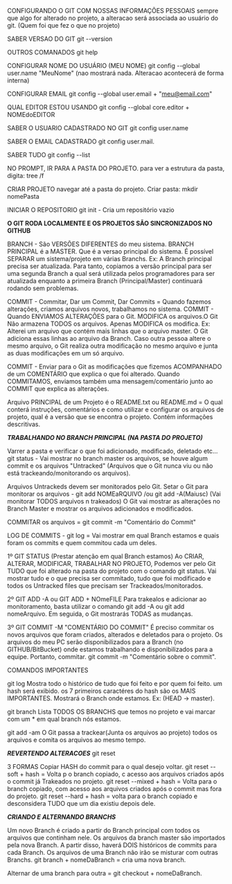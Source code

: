 CONFIGURANDO O GIT COM NOSSAS INFORMAÇÕES PESSOAIS
sempre que algo for alterado no projeto, a alteracao será associada ao usuário do git.
(Quem foi que fez o que no projeto)

SABER VERSAO DO GIT
git --version

OUTROS COMANADOS
git help

CONFIGURAR NOME DO USUÁRIO (MEU NOME)
git config --global user.name "MeuNome" (nao mostrará nada. Alteracao acontecerá de forma interna)

CONFIGURAR EMAIL
git config --global user.email + "meu@email.com"

QUAL EDITOR ESTOU USANDO
git config --global core.editor + NOMEdoEDITOR

SABER O USUARIO CADASTRADO NO GIT
git config user.name

SABER O EMAIL CADASTRADO
git config user.mail.

SABER TUDO
git config --list

NO PROMPT, IR PARA A PASTA DO PROJETO.
para ver a estrutura da pasta, digita: tree /f

CRIAR PROJETO
navegar até a pasta do projeto. Criar pasta: mkdir nomePasta

INICIAR O REPOSITORIO
git init - Cria um repositório vazio

********O GIT RODA LOCALMENTE E OS PROJETOS SÃO SINCRONIZADOS NO GITHUB********

BRANCH - São VERSÕES DIFERENTES do meu sistema. BRANCH PRINCIPAL é a MASTER. Que é a versao principal do sistema.
É possível SEPARAR um sistema/projeto em várias Branchs.
Ex: A Branch principal precisa ser atualizada. Para tanto, copiamos a versão principal para ser uma segunda Branch a qual será utilizada pelos programadores para ser atualizada enquanto a primeira Branch (Principal/Master) continuará rodando sem problemas.

COMMIT - Commitar, Dar um Commit, Dar Commits = Quando fazemos alterações, criamos arquivos novos, trabalhamos no sistema.
COMMIT - Quando ENVIAMOS ALTERAÇÕES para o Git. MODIFICA os arquivos.O Git Não armazena TODOS os arquivos. Apenas MODIFICA os modifica. 
Ex: Alterei um arquivo que contém mais linhas que o arquivo master. O Git adiciona essas linhas ao arquivo da Branch. Caso outra pessoa altere o mesmo arquivo, o Git realiza outra modificação no mesmo arquivo e junta as duas modificações em um só arquivo.

COMMIT - Enviar para o Git as modificações que fizemos ACOMPANHADO de um COMENTÁRIO que explica o que foi alterado.
Quando COMMITAMOS, enviamos também uma mensagem/comentário junto ao COMMIT que explica as alterações.

Arquivo PRINCIPAL de um Projeto é o README.txt ou README.md = O qual conterá instruções, comentários e como utilizar e configurar os arquivos de projeto, qual é a versão que se encontra o projeto. Contém informações descritivas.

***TRABALHANDO NO BRANCH PRINCIPAL (NA PASTA DO PROJETO)***

Varrer a pasta e verificar o que foi adicionado, modificado, deletado etc...
git status - Vai mostrar no branch master os arquivos, se houve algum commit e os arquivos "Untracked" (Arquivos que o Git nunca viu ou não está trackeando/monitorando os arquivos).

Arquivos Untrackeds devem ser monitorados pelo Git.
Setar o Git para monitorar os arquivos - git add NOMEaRQUIVO /ou git add -A(Maiusc) (Vai monitorar TODOS arquivos n trakeados)
O Git vai mostrar as alterações no Branch Master e mostrar os arquivos adicionados e modificados.

COMMITAR os arquivos = git commit -m "Comentário do Commit" 

LOG DE COMMITS - git log = Vai mostrar em qual Branch estamos e quais foram os commits e quem commitou cada um deles.

1º GIT STATUS (Prestar atenção em qual Branch estamos)
Ao CRIAR, ALTERAR, MODIFICAR, TRABALHAR NO PROJETO, Podemos ver pelo Git TUDO que foi alterado na pasta do projeto com
o comando git status. Vai mostrar tudo e o que precisa ser commitado, tudo que foi modificado e todos os Untracked files que precisam ser Trackeados/monitorados.

2º GIT ADD -A ou GIT ADD + NOmeFILE
Para trakealos e adicionar ao monitoramento, basta utilizar o comando git add -A ou git add nomeArquivo.
Em seguida, o Git mostrarás TODAS as mudanças.

3º GIT COMMIT -M "COMENTÁRIO DO COMMIT"
É preciso commitar os novos arquivos que foram criados, alterados e deletados para o projeto. Os arquivos do meu PC serão disponibilizados para a Branch (no GITHUB/BitBucket) onde estamos trabalhando e disponibilizados para a equipe. Portanto, commitar. git commit -m "Comentário sobre o commit".

COMANDOS IMPORTANTES

git log
Mostra todo o histórico de tudo que foi feito e por quem foi feito.
um hash será exibido. os 7 primeiros caractéres do hash são os MAIS IMPORTANTES.
Mostrará o Branch onde estamos. Ex: (HEAD -> master).

git branch
Lista TODOS OS BRANCHS que temos no projeto e vai marcar com um * em qual branch nós estamos.

git add -am
O Git passa a trackear(Junta os arquivos ao projeto) todos os arquivos e comita os arquivos ao mesmo tempo.


*****REVERTENDO ALTERACOES*****
git reset

3 FORMAS 
Copiar HASH do commit para o qual desejo voltar.
git reset --soft + hash = Volta p o branch copiado, c acesso aos arquivos criados após o commit já Trakeados no projeto.
git reset --mixed + hash = Volta para o branch copiado, com acesso aos arquivos criados após o commit mas fora do projeto.
git reset --hard + hash = volta para o branch copiado e desconsidera TUDO que um dia existiu depois dele.

*****CRIANDO E ALTERNANDO BRANCHS*****

Um novo Branch é criado a partir do Branch principal com todos os arquivos que continham nele. 
Os arquivos da branch master são importados pela nova Branch.
A partir disso, haverá DOIS históricos de commits para cada Branch. Os arquivos de uma Branch não irão se misturar com outras Branchs.
git branch + nomeDaBranch = cria uma nova branch.

Alternar de uma branch para outra = git checkout + nomeDaBranch.
